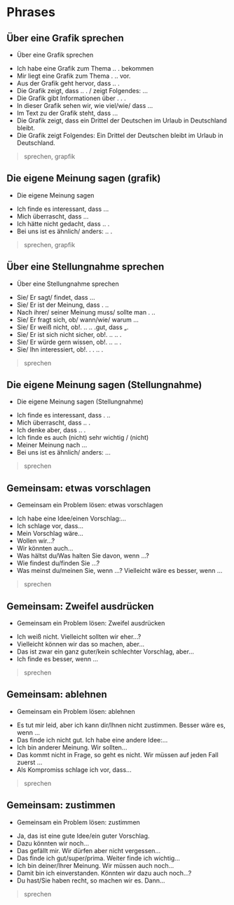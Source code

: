 # Phrases

## Über eine Grafik sprechen
- Über eine Grafik sprechen
* Ich habe eine Grafik zum Thema .. . bekommen
* Mir liegt eine Grafik zum Thema . .. vor.
* Aus der Grafik geht hervor, dass .. .
* Die Grafik zeigt, dass .. . / zeigt Folgendes: ...
* Die Grafik gibt Informationen über . . .
* In dieser Grafik sehen wir, wie viel/wie/ dass ...
* Im Text zu der Grafik steht, dass ...
* Die Grafik zeigt, dass ein Drittel der Deutschen im Urlaub in Deutschland bleibt.
* Die Grafik zeigt Folgendes: Ein Drittel der Deutschen bleibt im Urlaub in Deutschland.
> sprechen, grapfik



## Die eigene Meinung sagen (grafik)
- Die eigene Meinung sagen
* Ich finde es interessant, dass ...
* Mich überrascht, dass ...
* Ich hätte nicht gedacht, dass .. .
* Bei uns ist es ähnlich/ anders: .. .
> sprechen, grapfik



## Über eine Stellungnahme sprechen
- Über eine Stellungnahme sprechen
* Sie/ Er sagt/ findet, dass ...
* Sie/ Er ist der Meinung, dass . ..
* Nach ihrer/ seiner Meinung muss/ sollte man . ..
* Sie/ Er fragt sich, ob/ wann/wie/ warum ...
* Sie/ Er weiß nicht, ob!. .. .. .gut, dass „.
* Sie/ Er ist sich nicht sicher, ob!. .. .. .
* Sie/ Er würde gern wissen, ob!. .. .. .
* Sie/ Ihn interessiert, ob!. . . .. .
> sprechen

## Die eigene Meinung sagen (Stellungnahme)
- Die eigene Meinung sagen (Stellungnahme)
* Ich finde es interessant, dass . ..
* Mich überrascht, dass .. .
* Ich denke aber, dass .. .
* Ich finde es auch (nicht) sehr wichtig / (nicht)
* Meiner Meinung nach ...
* Bei uns ist es ähnlich/ anders: ...
> sprechen

## Gemeinsam: etwas vorschlagen
- Gemeinsam ein Problem lösen: etwas vorschlagen
* Ich habe eine Idee/einen Vorschlag:...
* Ich schlage vor, dass...
* Mein Vorschlag wäre...
* Wollen wir...?
* Wir könnten auch...
* Was hältst du/Was halten Sie davon, wenn ...?
* Wie findest du/finden Sie ...?
* Was meinst du/meinen Sie, wenn ...? Vielleicht wäre es besser, wenn ...
> sprechen

## Gemeinsam: Zweifel ausdrücken
- Gemeinsam ein Problem lösen: Zweifel ausdrücken
* Ich weiß nicht. Vielleicht sollten wir eher...?
* Vielleicht können wir das so machen, aber...
* Das ist zwar ein ganz guter/kein schlechter Vorschlag, aber...
* Ich finde es besser, wenn ...
> sprechen

## Gemeinsam: ablehnen
- Gemeinsam ein Problem lösen: ablehnen
* Es tut mir leid, aber ich kann dir/Ihnen nicht zustimmen. Besser wäre es, wenn ...
* Das finde ich nicht gut. Ich habe eine andere Idee:...
* Ich bin anderer Meinung. Wir sollten...
* Das kommt nicht in Frage, so geht es nicht. Wir müssen auf jeden Fall zuerst ...
* Als Kompromiss schlage ich vor, dass...
> sprechen

## Gemeinsam: zustimmen
- Gemeinsam ein Problem lösen: zustimmen
* Ja, das ist eine gute Idee/ein guter Vorschlag.
* Dazu könnten wir noch...
* Das gefällt mir. Wir dürfen aber nicht vergessen...
* Das finde ich gut/super/prima. Weiter finde ich wichtig...
* Ich bin deiner/Ihrer Meinung. Wir müssen auch noch...
* Damit bin ich einverstanden. Könnten wir dazu auch noch...?
* Du hast/Sie haben recht, so machen wir es. Dann...
> sprechen
